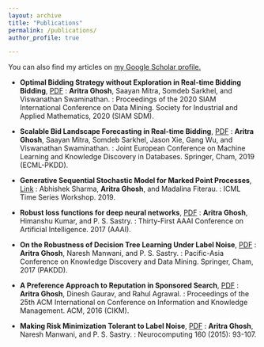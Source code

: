 ```yaml
---
layout: archive
title: "Publications"
permalink: /publications/
author_profile: true

---
```

You can also find my articles on <u><a href="https://scholar.google.co.in/citations?user=d5vFQy0AAAAJ&hl=en">my Google Scholar profile</a>.</u>

* **Optimal Bidding Strategy without Exploration in Real-time Bidding Bidding**, [PDF](https://arxiv.org/pdf/2004.00100)
: **Aritra Ghosh**, Saayan Mitra, Somdeb Sarkhel, and Viswanathan Swaminathan.
: Proceedings of the 2020 SIAM International Conference on Data Mining. Society for Industrial and Applied Mathematics, 2020 (SIAM SDM).

* **Scalable Bid Landscape Forecasting in Real-time Bidding**, [PDF](https://arxiv.org/pdf/2001.06587)
: **Aritra Ghosh**, Saayan Mitra, Somdeb Sarkhel, Jason Xie, Gang Wu, and Viswanathan Swaminathan. 
: Joint European Conference on Machine Learning and Knowledge Discovery in Databases. Springer, Cham, 2019 (ECML-PKDD).

* **Generative Sequential Stochastic Model for Marked Point Processes**, [Link](https://pdfs.semanticscholar.org/cdbe/99c87f0e94e363acba70b015360ec7d63521.pdf)
: Abhishek Sharma, **Aritra Ghosh**, and Madalina Fiterau. 
: ICML Time Series Workshop. 2019.

* **Robust loss functions for deep neural networks**, [PDF](http://www.aaai.org/ocs/index.php/AAAI/AAAI17/paper/download/14759/14355)
: **Aritra Ghosh**, Himanshu Kumar, and P. S. Sastry.
: Thirty-First AAAI Conference on Artificial Intelligence. 2017 (AAAI).

* **On the Robustness of Decision Tree Learning Under Label Noise**, [PDF](https://arxiv.org/pdf/1605.06296.pdf)
: **Aritra Ghosh**, Naresh Manwani, and P. S. Sastry.
: Pacific-Asia Conference on Knowledge Discovery and Data Mining. Springer, Cham, 2017 (PAKDD).

* **A Preference Approach to Reputation in Sponsored Search**, [PDF](https://dl.acm.org/citation.cfm?id=2983904)
: **Aritra Ghosh**, Dinesh Gaurav, and Rahul Agrawal.
: Proceedings of the 25th ACM International on Conference on Information and Knowledge Management. ACM, 2016 (CIKM).

* **Making Risk Minimization Tolerant to Label Noise**, [PDF](https://arxiv.org/abs/1403.3610)
: **Aritra Ghosh**, Naresh Manwani, and P. S. Sastry.
: Neurocomputing 160 (2015): 93-107.



<!---
#{% include base_path %}
#{% for post in site.pages %}
#{% include archive-single.html %}
#{% endfor %}
-->